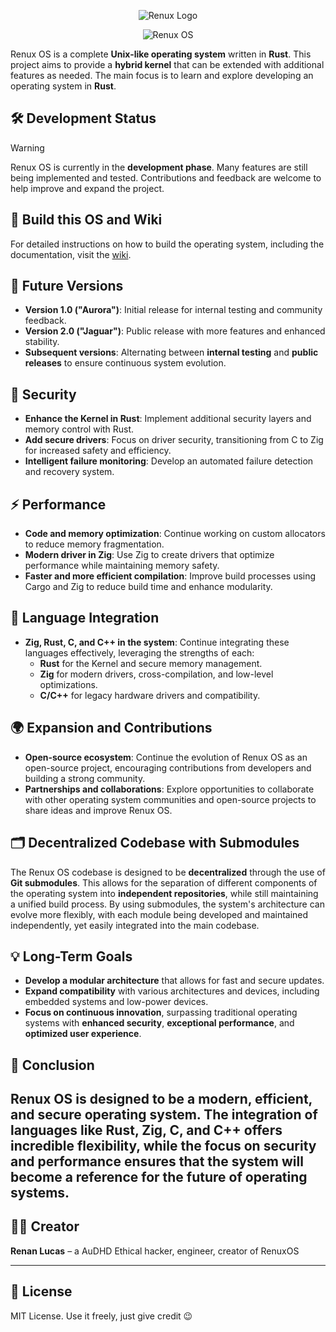 <p align="center">
  <img src="https://github.com/user-attachments/assets/99a8117c-bd7e-4633-b6bb-3f6ce2c29bcb" alt="Renux Logo">
</p>
<p align="center">
 <img src="https://github.com/user-attachments/assets/9e11d6c0-ac41-42bf-ae24-73bd1c37ab6d" alt="Renux OS">
</p>

Renux OS is a complete **Unix-like operating system** written in **Rust**. This project aims to provide a **hybrid kernel** that can be extended with additional features as needed. The main focus is to learn and explore developing an operating system in **Rust**.

## 🛠️ **Development Status**
> [!WARNING]
> Renux OS is currently in the **development phase**. Many features are still being implemented and tested. Contributions and feedback are welcome to help improve and expand the project.

## 📝 **Build this OS and Wiki**
For detailed instructions on how to build the operating system, including the documentation, visit the [wiki](https://github.com/renuxteam/renuxos-src/wiki).

## 🚀 **Future Versions**
- **Version 1.0 ("Aurora")**: Initial release for internal testing and community feedback.
- **Version 2.0 ("Jaguar")**: Public release with more features and enhanced stability.
- **Subsequent versions**: Alternating between **internal testing** and **public releases** to ensure continuous system evolution.

## 🔐 **Security**
- **Enhance the Kernel in Rust**: Implement additional security layers and memory control with Rust.
- **Add secure drivers**: Focus on driver security, transitioning from C to Zig for increased safety and efficiency.
- **Intelligent failure monitoring**: Develop an automated failure detection and recovery system.

## ⚡ **Performance**
- **Code and memory optimization**: Continue working on custom allocators to reduce memory fragmentation.
- **Modern driver in Zig**: Use Zig to create drivers that optimize performance while maintaining memory safety.
- **Faster and more efficient compilation**: Improve build processes using Cargo and Zig to reduce build time and enhance modularity.

## 🔄 **Language Integration**
- **Zig, Rust, C, and C++ in the system**: Continue integrating these languages effectively, leveraging the strengths of each:
  - **Rust** for the Kernel and secure memory management.
  - **Zig** for modern drivers, cross-compilation, and low-level optimizations.
  - **C/C++** for legacy hardware drivers and compatibility.

## 🌍 **Expansion and Contributions**
- **Open-source ecosystem**: Continue the evolution of Renux OS as an open-source project, encouraging contributions from developers and building a strong community.
- **Partnerships and collaborations**: Explore opportunities to collaborate with other operating system communities and open-source projects to share ideas and improve Renux OS.

## 🗂️ **Decentralized Codebase with Submodules**
The Renux OS codebase is designed to be **decentralized** through the use of **Git submodules**. This allows for the separation of different components of the operating system into **independent repositories**, while still maintaining a unified build process. By using submodules, the system's architecture can evolve more flexibly, with each module being developed and maintained independently, yet easily integrated into the main codebase.

## 💡 **Long-Term Goals**
- **Develop a modular architecture** that allows for fast and secure updates.
- **Expand compatibility** with various architectures and devices, including embedded systems and low-power devices.
- **Focus on continuous innovation**, surpassing traditional operating systems with **enhanced security**, **exceptional performance**, and **optimized user experience**.

## 🚀 **Conclusion**
Renux OS is designed to be a **modern, efficient, and secure** operating system. The integration of languages like Rust, Zig, C, and C++ offers incredible flexibility, while the focus on **security** and **performance** ensures that the system will become a **reference for the future of operating systems**.
---

## 👨‍💻 Creator

**Renan Lucas** – a AuDHD Ethical hacker, engineer, creator of RenuxOS 

---

## 🧷 License

MIT License. Use it freely, just give credit 😉

